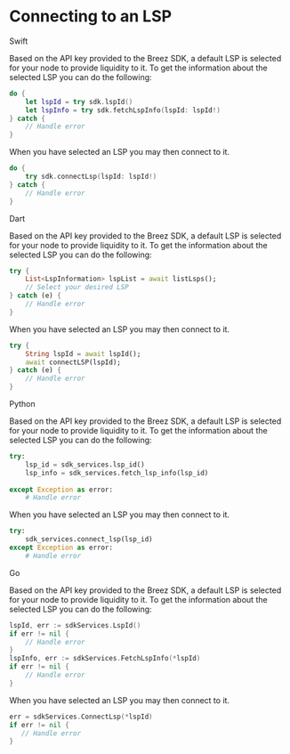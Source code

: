 # Connecting to an LSP

<custom-tabs category="lang">
<div slot="title">Swift</div>
<section>

Based on the API key provided to the Breez SDK, a default LSP is selected for your node to provide liquidity to it. To get the information about the selected LSP you can do the following:

```swift
do {
    let lspId = try sdk.lspId() 
    let lspInfo = try sdk.fetchLspInfo(lspId: lspId!)
} catch {
    // Handle error
}
```

When you have selected an LSP you may then connect to it.

```swift
do {
    try sdk.connectLsp(lspId: lspId!)
} catch {
    // Handle error
}
```

</section>

<div slot="title">Dart</div>
<section>

Based on the API key provided to the Breez SDK, a default LSP is selected for your node to provide liquidity to it. To get the information about the selected LSP you can do the following:

```dart
try {
    List<LspInformation> lspList = await listLsps();
    // Select your desired LSP 
} catch (e) {
    // Handle error
}
```

When you have selected an LSP you may then connect to it.

```dart
try {
    String lspId = await lspId();
    await connectLSP(lspId);
} catch (e) {
    // Handle error
}
```
</section>
<div slot="title">Python</div>
<section>

Based on the API key provided to the Breez SDK, a default LSP is selected for your node to provide liquidity to it. To get the information about the selected LSP you can do the following:

```python 
try: 
    lsp_id = sdk_services.lsp_id()
    lsp_info = sdk_services.fetch_lsp_info(lsp_id)
   
except Exception as error:
    # Handle error
```

When you have selected an LSP you may then connect to it.

```python
try: 
    sdk_services.connect_lsp(lsp_id)
except Exception as error:
    # Handle error
```

</section>
<div slot="title">Go</div>
<section>

Based on the API key provided to the Breez SDK, a default LSP is selected for your node to provide liquidity to it. To get the information about the selected LSP you can do the following:


```go
lspId, err := sdkServices.LspId()
if err != nil {
    // Handle error
}
lspInfo, err := sdkServices.FetchLspInfo(*lspId)
if err != nil {
    // Handle error
}
 ```

 When you have selected an LSP you may then connect to it.

 ```go
err = sdkServices.ConnectLsp(*lspId)
if err != nil {
    // Handle error
}
 ```

</custom-tabs>